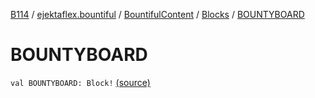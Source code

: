 [B114](../../../index.md) / [ejektaflex.bountiful](../../index.md) / [BountifulContent](../index.md) / [Blocks](index.md) / [BOUNTYBOARD](./-b-o-u-n-t-y-b-o-a-r-d.md)

# BOUNTYBOARD

`val BOUNTYBOARD: Block!` [(source)](https://github.com/ejektaflex/Bountiful/tree/develop/src/main/kotlin/ejektaflex/bountiful/BountifulContent.kt#L19)